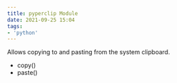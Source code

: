 ```yaml
---
title: pyperclip Module
date: 2021-09-25 15:04
tags:
- 'python'
---
```


Allows copying to and pasting from the system clipboard.

* copy()
* paste()
